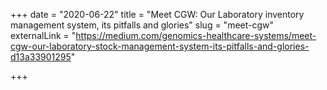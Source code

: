 +++
date = "2020-06-22"
title = "Meet CGW: Our Laboratory inventory management system, its pitfalls and glories"
slug = "meet-cgw"
externalLink = "https://medium.com/genomics-healthcare-systems/meet-cgw-our-laboratory-stock-management-system-its-pitfalls-and-glories-d13a33901295"

+++